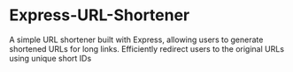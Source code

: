 # Express-URL-Shortener
A simple URL shortener built with Express, allowing users to generate shortened URLs for long links. Efficiently redirect users to the original URLs using unique short IDs
